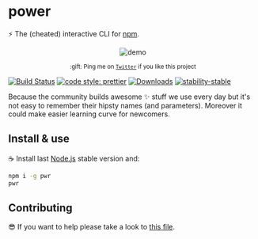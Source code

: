 # power
:zap: The (cheated) interactive CLI for [npm](https://www.npmjs.com).

<div align="center">
	<p><img src="https://raw.githubusercontent.com/jesusprubio/pwr/master/artifacts/demo.gif" alt="demo"></p>
	<p><sub>:gift: Ping me on <a href="https://twitter.com/FreestyleEng"><code>Twitter</code></a> if you like this project</sub></p>
</div>

[![Build Status](https://travis-ci.org/jesusprubio/pwr.svg?branch=master)](https://travis-ci.org/jesusprubio/pwr)
[![code style: prettier](https://img.shields.io/badge/code_style-prettier-ff69b4.svg?style=flat-square)](https://github.com/prettier/prettier)
[![Downloads](https://img.shields.io/npm/dm/pwr.svg)](https://npmjs.com/pwr)
[![stability-stable](https://img.shields.io/badge/stability-stable-green.svg)](https://github.com/emersion/stability-badges#stable)

Because the community builds awesome :sparkles: stuff we use every day but it's not easy to remember their hipsty names (and parameters). Moreover it could make easier learning curve for newcomers.

## Install & use
:coffee: Install last [Node.js](https://nodejs.org/download) stable version and:

```sh
npm i -g pwr
pwr
```

## Contributing
:sunglasses: If you want to help please take a look to [this file](.github/CONTRIBUTING.md).
